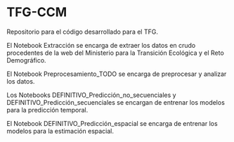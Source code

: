 # TFG-CCM
Repositorio para el código desarrollado para el TFG.

El Notebook Extracción se encarga de extraer los datos en crudo procedentes de la web del Ministerio para la Transición Ecológica y el Reto Demográfico.

El Notebook Preprocesamiento_TODO se encarga de preprocesar y analizar los datos.

Los Notebooks DEFINITIVO_Predicción_no_secuenciales y DEFINITIVO_Predicción_secuenciales se encargan de entrenar los modelos para la predicción temporal.

El Notebook DEFINITIVO_Predicción_espacial se encarga de entrenar los modelos para la estimación espacial.
